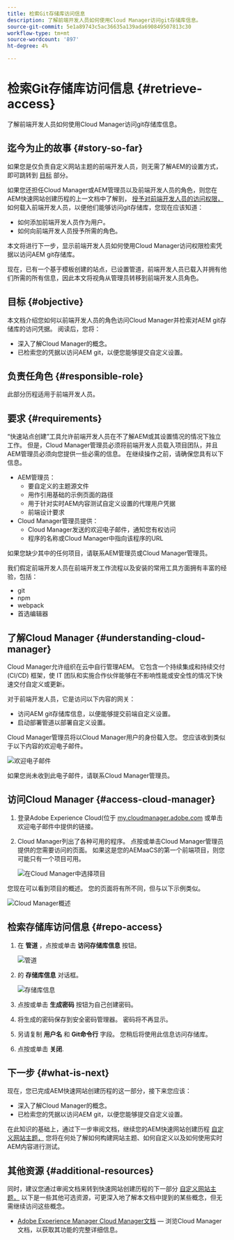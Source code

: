 ```yaml
---
title: 检索Git存储库访问信息
description: 了解前端开发人员如何使用Cloud Manager访问git存储库信息。
source-git-commit: 5e1a89743c5ac36635a139ada690849507813c30
workflow-type: tm+mt
source-wordcount: '897'
ht-degree: 4%

---
```



# 检索Git存储库访问信息 {#retrieve-access}

了解前端开发人员如何使用Cloud Manager访问git存储库信息。

## 迄今为止的故事 {#story-so-far}

如果您是仅负责自定义网站主题的前端开发人员，则无需了解AEM的设置方式，即可跳转到 [目标](#objective) 部分。

如果您还担任Cloud Manager或AEM管理员以及前端开发人员的角色，则您在AEM快速网站创建历程的上一文档中了解到， [授予对前端开发人员的访问权限，](grant-access.md) 如何载入前端开发人员，以便他们能够访问git存储库，您现在应该知道：

* 如何添加前端开发人员作为用户。
* 如何向前端开发人员授予所需的角色。

本文将进行下一步，显示前端开发人员如何使用Cloud Manager访问权限检索凭据以访问AEM git存储库。

现在，已有一个基于模板创建的站点，已设置管道，前端开发人员已载入并拥有他们所需的所有信息，因此本文将视角从管理员转移到前端开发人员角色。

## 目标 {#objective}

本文档介绍您如何以前端开发人员的角色访问Cloud Manager并检索对AEM git存储库的访问凭据。 阅读后，您将：

* 深入了解Cloud Manager的概念。
* 已检索您的凭据以访问AEM git，以便您能够提交自定义设置。

## 负责任角色 {#responsible-role}

此部分历程适用于前端开发人员。

## 要求 {#requirements}

“快速站点创建”工具允许前端开发人员在不了解AEM或其设置情况的情况下独立工作。 但是，Cloud Manager管理员必须将前端开发人员载入项目团队，并且AEM管理员必须向您提供一些必需的信息。 在继续操作之前，请确保您具有以下信息。

* AEM管理员：
   * 要自定义的主题源文件
   * 用作引用基础的示例页面的路径
   * 用于针对实时AEM内容测试自定义设置的代理用户凭据
   * 前端设计要求
* Cloud Manager管理员提供：
   * Cloud Manager发送的欢迎电子邮件，通知您有权访问
   * 程序的名称或Cloud Manager中指向该程序的URL

如果您缺少其中的任何项目，请联系AEM管理员或Cloud Manager管理员。

我们假定前端开发人员在前端开发工作流程以及安装的常用工具方面拥有丰富的经验，包括：

* git
* npm
* webpack
* 首选编辑器

## 了解Cloud Manager {#understanding-cloud-manager}

Cloud Manager允许组织在云中自行管理AEM。 它包含一个持续集成和持续交付 (CI/CD) 框架，使 IT 团队和实施合作伙伴能够在不影响性能或安全性的情况下快速交付自定义或更新。

对于前端开发人员，它是访问以下内容的网关：

* 访问AEM git存储库信息，以便能够提交前端自定义设置。
* 启动部署管道以部署自定义设置。

Cloud Manager管理员将以Cloud Manager用户的身份载入您。 您应该收到类似于以下内容的欢迎电子邮件。

![欢迎电子邮件](assets/welcome-email.png)

如果您尚未收到此电子邮件，请联系Cloud Manager管理员。

## 访问Cloud Manager {#access-cloud-manager}

1. 登录Adobe Experience Cloud(位于 [my.cloudmanager.adobe.com](https://my.cloudmanager.adobe.com/) 或单击欢迎电子邮件中提供的链接。

1. Cloud Manager列出了各种可用的程序。 点按或单击Cloud Manager管理员提供的您需要访问的页面。 如果这是您的AEMaaCS的第一个前端项目，则您可能只有一个项目可用。

   ![在Cloud Manager中选择项目](assets/cloud-manager-select-program.png)

您现在可以看到项目的概述。 您的页面将有所不同，但与以下示例类似。

![Cloud Manager概述](assets/cloud-manager-overview.png)

## 检索存储库访问信息 {#repo-access}

1. 在 **管道** ，点按或单击 **访问存储库信息** 按钮。

   ![管道](assets/pipelines-repo-info.png)

1. 的 **存储库信息** 对话框。

   ![存储库信息](assets/repo-info.png)

1. 点按或单击 **生成密码** 按钮为自己创建密码。

1. 将生成的密码保存到安全密码管理器。 密码将不再显示。

1. 另请复制 **用户名** 和 **Git命令行** 字段。 您稍后将使用此信息访问存储库。

1. 点按或单击 **关闭**.

## 下一步 {#what-is-next}

现在，您已完成AEM快速网站创建历程的这一部分，接下来您应该：

* 深入了解Cloud Manager的概念。
* 已检索您的凭据以访问AEM git，以便您能够提交自定义设置。

在此知识的基础上，通过下一步审阅文档，继续您的AEM快速网站创建历程 [自定义网站主题，](customize-theme.md) 您将在何处了解如何构建网站主题、如何自定义以及如何使用实时AEM内容进行测试。

## 其他资源 {#additional-resources}

同时，建议您通过审阅文档来转到快速网站创建历程的下一部分 [自定义网站主题，](customize-theme.md) 以下是一些其他可选资源，可更深入地了解本文档中提到的某些概念，但无需继续访问这些概念。

* [Adobe Experience Manager Cloud Manager文档](https://experienceleague.adobe.com/docs/experience-manager-cloud-manager/using/introduction-to-cloud-manager.html?lang=zh-Hans)  — 浏览Cloud Manager文档，以获取其功能的完整详细信息。
